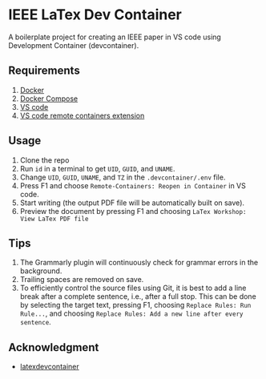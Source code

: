 # IEEE LaTex Dev Container

A boilerplate project for creating an IEEE paper in VS code using Development Container (devcontainer).

## Requirements
1. [Docker](https://docs.docker.com/desktop/linux/install/ubuntu/)
2. [Docker Compose](https://docs.docker.com/compose/install/compose-plugin/l)
3. [VS code](https://code.visualstudio.com/download)
3. [VS code remote containers extension](https://marketplace.visualstudio.com/items?itemName=ms-vscode-remote.remote-containers)

## Usage
1. Clone the repo
2. Run `id` in a terminal to get `UID`, `GUID`, and `UNAME`.
3. Change `UID`, `GUID`, `UNAME`, and `TZ` in the `.devcontainer/.env` file.
4. Press F1 and choose `Remote-Containers: Reopen in Container` in VS code.
5. Start writing (the output PDF file will be automatically built on save).
6. Preview the document by pressing F1 and choosing `LaTex Workshop: View LaTex PDF file`

## Tips
1. The Grammarly plugin will continuously check for grammar errors in the background.
2. Trailing spaces are removed on save.
3. To efficiently control the source files using Git, it is best to add a line break after a complete sentence, i.e., after a full stop. This can be done by selecting the target text, pressing F1, choosing `Replace Rules: Run Rule...`, and choosing `Replace Rules: Add a new line after every sentence`.

## Acknowledgment
- [latexdevcontainer](https://github.com/qdm12/latexdevcontainer)